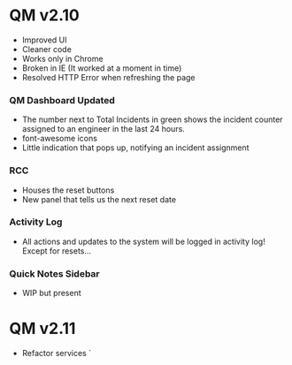 # QM v2.10
- Improved UI
- Cleaner code
- Works only in Chrome
- Broken in IE (It worked at a moment in time)
- Resolved HTTP Error when refreshing the page

### QM Dashboard Updated
- The number next to Total Incidents in green shows the incident counter assigned to an engineer in the last 24 hours.
- font-awesome icons
- Little indication that pops up, notifying an incident assignment

### RCC
- Houses the reset buttons
- New panel that tells us the next reset date

### Activity Log
- All actions and updates to the system will be logged in activity log! Except for resets...

###  Quick Notes Sidebar
- WIP but present

# QM v2.11
- Refactor services
`
